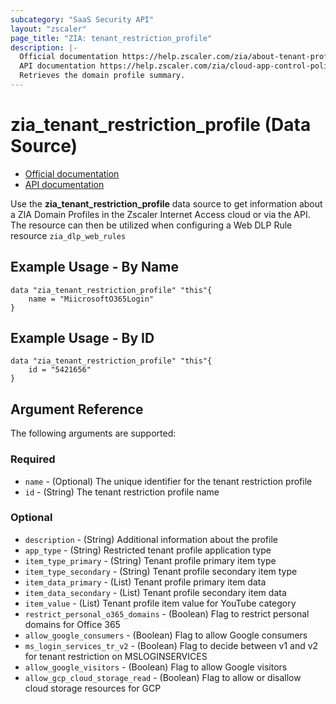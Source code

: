 ```yaml
---
subcategory: "SaaS Security API"
layout: "zscaler"
page_title: "ZIA: tenant_restriction_profile"
description: |-
  Official documentation https://help.zscaler.com/zia/about-tenant-profiles
  API documentation https://help.zscaler.com/zia/cloud-app-control-policy#/tenancyRestrictionProfile-get
  Retrieves the domain profile summary.
---
```


# zia_tenant_restriction_profile (Data Source)

* [Official documentation](https://help.zscaler.com/zia/about-tenant-profiles)
* [API documentation](https://help.zscaler.com/zia/cloud-app-control-policy#/tenancyRestrictionProfile-get)

Use the **zia_tenant_restriction_profile** data source to get information about a ZIA Domain Profiles in the Zscaler Internet Access cloud or via the API. The resource can then be utilized when configuring a Web DLP Rule resource `zia_dlp_web_rules`

## Example Usage - By Name

```hcl
data "zia_tenant_restriction_profile" "this"{
    name = "MiicrosoftO365Login"
}
```

## Example Usage - By ID

```hcl
data "zia_tenant_restriction_profile" "this"{
    id = "5421656"
}
```

## Argument Reference

The following arguments are supported:

### Required

* `name` - (Optional) The unique identifier for the tenant restriction profile
* `id` - (String) The tenant restriction profile name

### Optional

* `description` - (String) Additional information about the profile
* `app_type` - (String) Restricted tenant profile application type
* `item_type_primary` - (String) Tenant profile primary item type
* `item_type_secondary` - (String) Tenant profile secondary item type
* `item_data_primary` - (List) Tenant profile primary item data
* `item_data_secondary` - (List) Tenant profile secondary item data
* `item_value` - (List) Tenant profile item value for YouTube category
* `restrict_personal_o365_domains` - (Boolean) Flag to restrict personal domains for Office 365
* `allow_google_consumers` - (Boolean) Flag to allow Google consumers
* `ms_login_services_tr_v2` - (Boolean) Flag to decide between v1 and v2 for tenant restriction on MSLOGINSERVICES
* `allow_google_visitors` - (Boolean) Flag to allow Google visitors
* `allow_gcp_cloud_storage_read` - (Boolean) Flag to allow or disallow cloud storage resources for GCP
